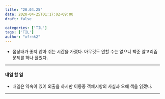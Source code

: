 ```yaml
---
title: "20.04.25"
date: 2020-04-25T01:17:02+09:00
draft: false

categories: ['TIL']
tags: ['TIL']
author: "xfrnk2"
---
```

+ 몸상태가 좋지 않아 쉬는 시간을 가졌다. 아무것도 안할 수는 없으니 백준 알고리즘 문제를 하나 풀었다.
--- 
#### 내일 할 일  
+ 내일은 약속이 있어 외출을 하지만 이동중 객체지향의 사실과 오해 책을 읽겠다.
---
